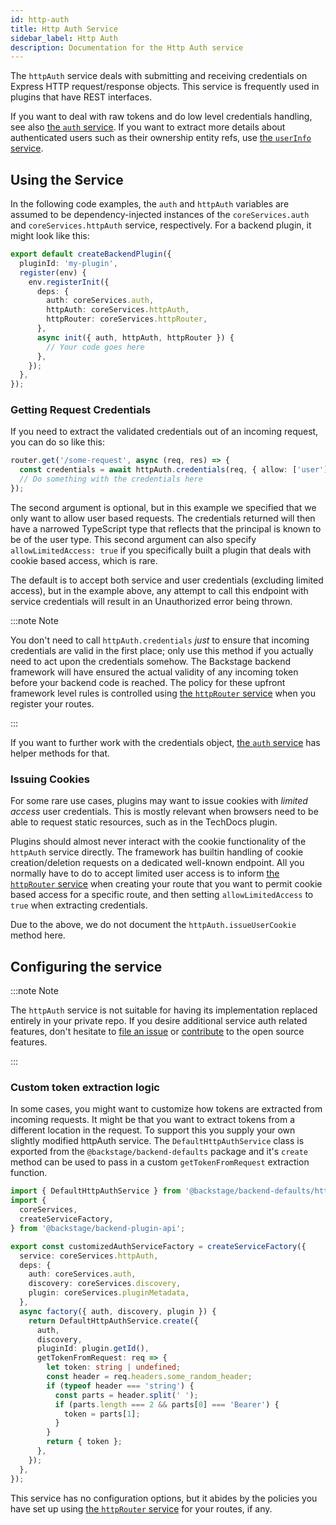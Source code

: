 ```yaml
---
id: http-auth
title: Http Auth Service
sidebar_label: Http Auth
description: Documentation for the Http Auth service
---
```


The `httpAuth` service deals with submitting and receiving credentials on Express
HTTP request/response objects. This service is frequently used in plugins that
have REST interfaces.

If you want to deal with raw tokens and do low level credentials handling, see
also [the `auth` service](./auth.md). If you want to extract more details about
authenticated users such as their ownership entity refs, use [the `userInfo` service](./user-info.md).

## Using the Service

In the following code examples, the `auth` and `httpAuth` variables are assumed
to be dependency-injected instances of the `coreServices.auth` and
`coreServices.httpAuth` service, respectively. For a backend plugin, it might
look like this:

```ts
export default createBackendPlugin({
  pluginId: 'my-plugin',
  register(env) {
    env.registerInit({
      deps: {
        auth: coreServices.auth,
        httpAuth: coreServices.httpAuth,
        httpRouter: coreServices.httpRouter,
      },
      async init({ auth, httpAuth, httpRouter }) {
        // Your code goes here
      },
    });
  },
});
```

### Getting Request Credentials

If you need to extract the validated credentials out of an incoming request, you
can do so like this:

```ts
router.get('/some-request', async (req, res) => {
  const credentials = await httpAuth.credentials(req, { allow: ['user'] });
  // Do something with the credentials here
});
```

The second argument is optional, but in this example we specified that we only
want to allow user based requests. The credentials returned will then have a
narrowed TypeScript type that reflects that the principal is known to be of the
user type. This second argument can also specify `allowLimitedAccess: true` if
you specifically built a plugin that deals with cookie based access, which is
rare.

The default is to accept both service and user credentials (excluding limited
access), but in the example above, any attempt to call this endpoint with
service credentials will result in an Unauthorized error being thrown.

:::note Note

You don't need to call `httpAuth.credentials` _just_ to ensure that incoming
credentials are valid in the first place; only use this method if you actually
need to act upon the credentials somehow. The Backstage backend framework will have
ensured the actual validity of any incoming token before your backend code is
reached. The policy for these upfront framework level rules is controlled using
[the `httpRouter` service](./http-router.md) when you register your routes.

:::

If you want to further work with the credentials object, [the `auth` service](./auth.md)
has helper methods for that.

### Issuing Cookies

For some rare use cases, plugins may want to issue cookies with _limited access_
user credentials. This is mostly relevant when browsers need to be able to
request static resources, such as in the TechDocs plugin.

Plugins should almost never interact with the cookie functionality of the
`httpAuth` service directly. The framework has builtin handling of cookie
creation/deletion requests on a dedicated well-known endpoint. All you normally
have to do to accept limited user access is to inform [the `httpRouter` service](./http-router.md)
when creating your route that you want to permit
cookie based access for a specific route, and then setting `allowLimitedAccess`
to `true` when extracting credentials.

Due to the above, we do not document the `httpAuth.issueUserCookie` method here.

## Configuring the service

:::note Note

The `httpAuth` service is not suitable for having its implementation replaced
entirely in your private repo. If you desire additional service auth related
features, don't hesitate to [file an issue](https://github.com/backstage/backstage/issues/new/choose)
or [contribute](https://github.com/backstage/backstage/blob/master/CONTRIBUTING.md) to the open source features.

:::

### Custom token extraction logic

In some cases, you might want to customize how tokens are extracted from incoming requests. It might be that you want to extract tokens from a different location in the request. To support this you supply your own slightly modified httpAuth service. The `DefaultHttpAuthService` class is exported from the `@backstage/backend-defaults` package and it's `create` method can be used to pass in a custom `getTokenFromRequest` extraction function.

```ts
import { DefaultHttpAuthService } from '@backstage/backend-defaults/httpAuth';
import {
  coreServices,
  createServiceFactory,
} from '@backstage/backend-plugin-api';

export const customizedAuthServiceFactory = createServiceFactory({
  service: coreServices.httpAuth,
  deps: {
    auth: coreServices.auth,
    discovery: coreServices.discovery,
    plugin: coreServices.pluginMetadata,
  },
  async factory({ auth, discovery, plugin }) {
    return DefaultHttpAuthService.create({
      auth,
      discovery,
      pluginId: plugin.getId(),
      getTokenFromRequest: req => {
        let token: string | undefined;
        const header = req.headers.some_random_header;
        if (typeof header === 'string') {
          const parts = header.split(' ');
          if (parts.length === 2 && parts[0] === 'Bearer') {
            token = parts[1];
          }
        }
        return { token };
      },
    });
  },
});
```

This service has no configuration options, but it abides by the policies you
have set up using [the `httpRouter` service](./http-router.md) for your routes,
if any.
